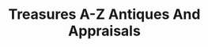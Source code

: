 ---
title: "Treasures A-Z Antiques And Appraisals"
url: /east-troy/treasures-a-z-antiques-and-appraisals/
shop: Antiquitäten
---